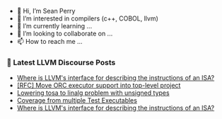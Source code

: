 - 👋 Hi, I’m Sean Perry
- 👀 I’m interested in compilers (c++, COBOL, llvm)
- 🌱 I’m currently learning ...
- 💞️ I’m looking to collaborate on ...
- 📫 How to reach me ...

<!---
s66perry/s66perry is a ✨ special ✨ repository because its `README.md` (this file) appears on your GitHub profile.
You can click the Preview link to take a look at your changes.
--->
### 📕 Latest LLVM Discourse Posts

<!-- DISCOURSE-LLVM:START -->
- [Where is LLVM&#39;s interface for describing the instructions of an ISA?](https://discourse.llvm.org/t/where-is-llvms-interface-for-describing-the-instructions-of-an-isa/81031#post_11)
- [[RFC] Move ORC executor support into top-level project](https://discourse.llvm.org/t/rfc-move-orc-executor-support-into-top-level-project/81049#post_2)
- [Lowering tosa to linalg problem with unsigned types](https://discourse.llvm.org/t/lowering-tosa-to-linalg-problem-with-unsigned-types/80704#post_10)
- [Coverage from multiple Test Executables](https://discourse.llvm.org/t/coverage-from-multiple-test-executables/81024#post_8)
- [Where is LLVM&#39;s interface for describing the instructions of an ISA?](https://discourse.llvm.org/t/where-is-llvms-interface-for-describing-the-instructions-of-an-isa/81031#post_10)
<!-- DISCOURSE-LLVM:END -->
